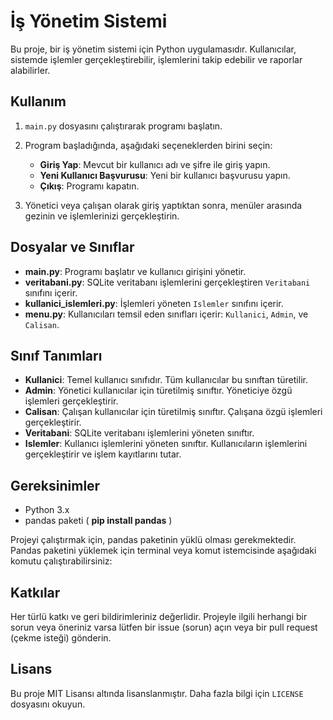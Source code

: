 # İş Yönetim Sistemi

Bu proje, bir iş yönetim sistemi için Python uygulamasıdır. Kullanıcılar, sistemde işlemler gerçekleştirebilir, işlemlerini takip edebilir ve raporlar alabilirler. 

## Kullanım

1. `main.py` dosyasını çalıştırarak programı başlatın.

2. Program başladığında, aşağıdaki seçeneklerden birini seçin:

   - **Giriş Yap**: Mevcut bir kullanıcı adı ve şifre ile giriş yapın.
   - **Yeni Kullanıcı Başvurusu**: Yeni bir kullanıcı başvurusu yapın.
   - **Çıkış**: Programı kapatın.

3. Yönetici veya çalışan olarak giriş yaptıktan sonra, menüler arasında gezinin ve işlemlerinizi gerçekleştirin.

## Dosyalar ve Sınıflar

- **main.py**: Programı başlatır ve kullanıcı girişini yönetir.
- **veritabani.py**: SQLite veritabanı işlemlerini gerçekleştiren `Veritabani` sınıfını içerir.
- **kullanici_islemleri.py**: İşlemleri yöneten `Islemler` sınıfını içerir.
- **menu.py**: Kullanıcıları temsil eden sınıfları içerir: `Kullanici`, `Admin`, ve `Calisan`.

## Sınıf Tanımları

- **Kullanici**: Temel kullanıcı sınıfıdır. Tüm kullanıcılar bu sınıftan türetilir.
- **Admin**: Yönetici kullanıcılar için türetilmiş sınıftır. Yöneticiye özgü işlemleri gerçekleştirir.
- **Calisan**: Çalışan kullanıcılar için türetilmiş sınıftır. Çalışana özgü işlemleri gerçekleştirir.
- **Veritabani**: SQLite veritabanı işlemlerini yöneten sınıftır.
- **Islemler**: Kullanıcı işlemlerini yöneten sınıftır. Kullanıcıların işlemlerini gerçekleştirir ve işlem kayıtlarını tutar.

## Gereksinimler

- Python 3.x
- pandas paketi ( **pip install pandas** )

Projeyi çalıştırmak için, pandas paketinin yüklü olması gerekmektedir. Pandas paketini yüklemek için terminal veya komut istemcisinde aşağıdaki komutu çalıştırabilirsiniz:


## Katkılar

Her türlü katkı ve geri bildirimleriniz değerlidir. Projeyle ilgili herhangi bir sorun veya öneriniz varsa lütfen bir issue (sorun) açın veya bir pull request (çekme isteği) gönderin.

## Lisans

Bu proje MIT Lisansı altında lisanslanmıştır. Daha fazla bilgi için `LICENSE` dosyasını okuyun.
